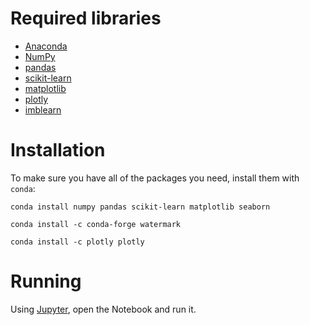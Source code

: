 # Required libraries
- [Anaconda](https://anaconda.org/)
- [NumPy](https://anaconda.org/conda-forge/matplotlib)
- [pandas](https://anaconda.org/conda-forge/pandas)
- [scikit-learn](https://anaconda.org/conda-forge/scikit-learn)
- [matplotlib](https://anaconda.org/plotly/plotly)
- [plotly](https://plotly.com/)
- [imblearn](https://anaconda.org/conda-forge/imbalanced-learn)

# Installation
To make sure you have all of the packages you need, install them with ```conda```:

```
conda install numpy pandas scikit-learn matplotlib seaborn
```
```
conda install -c conda-forge watermark
```
```
conda install -c plotly plotly
```

# Running 
Using [Jupyter](https://jupyter.org/), open the Notebook and run it.